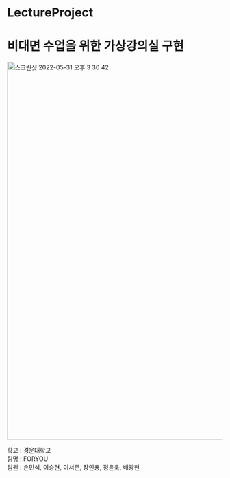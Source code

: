 # LectureProject
<h1>비대면 수업을 위한 가상강의실 구현</h1>
<img width="880" alt="스크린샷 2022-05-31 오후 3 30 42" src="https://user-images.githubusercontent.com/44064257/171107304-7f13be26-a6c8-4390-86e4-581f4aa380eb.png">

<p>
  학교 : 경운대학교<br>
  팀명 : FORYOU<br>
  팀원 : 손민석, 이승현, 이서준, 장인용, 정윤욱, 배광현
</p>
